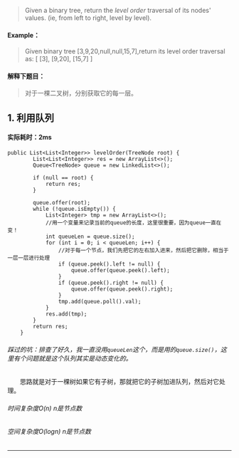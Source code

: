 > Given a binary tree, return the *level order* traversal of its nodes' values. (ie, from left to right, level by level).
#### Example：
> Given binary tree [3,9,20,null,null,15,7],return its level order traversal as:
[
  [3],
  [9,20],
  [15,7]
]

#### 解释下题目：
> 对于一棵二叉树，分别获取它的每一层。


## 1. 利用队列
#### 实际耗时：2ms
```
public List<List<Integer>> levelOrder(TreeNode root) {
        List<List<Integer>> res = new ArrayList<>();
        Queue<TreeNode> queue = new LinkedList<>();

        if (null == root) {
            return res;
        }

        queue.offer(root);
        while (!queue.isEmpty()) {
            List<Integer> tmp = new ArrayList<>();
            //用一个变量来记录当前的queue的长度，这里很重要，因为queue一直在变！
            int queueLen = queue.size();
            for (int i = 0; i < queueLen; i++) {
                //对于每一个节点，我们先把它的左右加入进来，然后把它删除，相当于一层一层进行处理
                if (queue.peek().left != null) {
                    queue.offer(queue.peek().left);
                }
                if (queue.peek().right != null) {
                    queue.offer(queue.peek().right);
                }
                tmp.add(queue.poll().val);
            }
            res.add(tmp);
        }
        return res;
    }
```
###### 踩过的坑：排查了好久，我一直没用`queueLen`这个，而是用的`queue.size()`，这里有个问题就是这个队列其实是动态变化的。
&emsp;&emsp;思路就是对于一棵树如果它有子树，那就把它的子树加进队列，然后对它处理。
###### 时间复杂度O(n) n是节点数
###### 空间复杂度O(logn) n是节点数
---------
